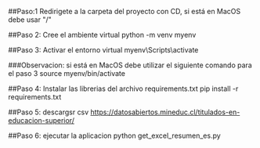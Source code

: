 ##Paso:1 Redirigete a la carpeta del proyecto con CD, si está en MacOS debe usar "/"
 
##Paso 2: Cree el ambiente virtual
python -m venv myenv

##Paso 3: Activar el entorno virtual
myenv\Scripts\activate

###Observacion: si está en MacOS debe utilizar el siguiente comando para el paso 3
source myenv/bin/activate

##Paso 4: Instalar las librerias del archivo requirements.txt
pip install -r requirements.txt

##Paso 5: descargsr csv
https://datosabiertos.mineduc.cl/titulados-en-educacion-superior/

##Paso 6: ejecutar la aplicacion 
python get_excel_resumen_es.py 

